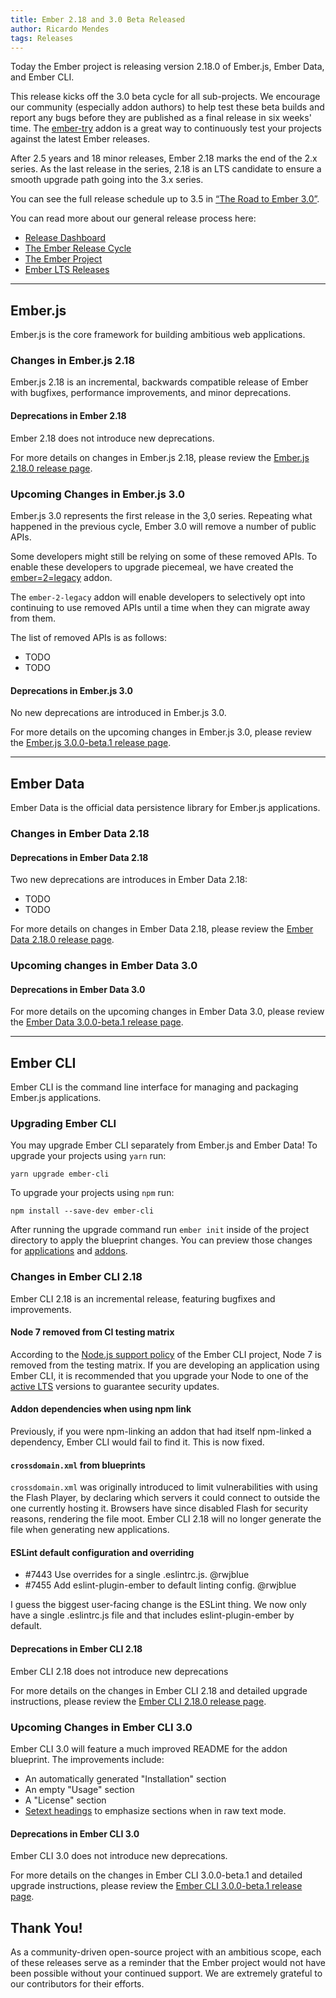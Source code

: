 ```yaml
---
title: Ember 2.18 and 3.0 Beta Released
author: Ricardo Mendes
tags: Releases
---
```


Today the Ember project is releasing version 2.18.0 of Ember.js, Ember Data, and Ember CLI.

This release kicks off the 3.0 beta cycle for all sub-projects. We encourage our
community (especially addon authors) to help test these beta builds and report
any bugs before they are published as a final release in six weeks' time. The
[ember-try](https://github.com/ember-cli/ember-try) addon is a great way to
continuously test your projects against the latest Ember releases.

After 2.5 years and 18 minor releases, Ember 2.18 marks the end of the 2.x series.
As the last release in the series, 2.18 is an LTS candidate to ensure a smooth upgrade path going into the 3.x series.

You can see the full release schedule up to 3.5 in [“The Road to Ember 3.0”](https://www.emberjs.com/blog/2017/10/03/the-road-to-ember-3-0.html).

You can read more about our general release process here:

* [Release Dashboard](http://emberjs.com/builds/)
* [The Ember Release Cycle](http://emberjs.com/blog/2013/09/06/new-ember-release-process.html)
* [The Ember Project](http://emberjs.com/blog/2015/06/16/ember-project-at-2-0.html)
* [Ember LTS Releases](http://emberjs.com/blog/2016/02/25/announcing-embers-first-lts.html)

---

## Ember.js

Ember.js is the core framework for building ambitious web applications.

### Changes in Ember.js 2.18

Ember.js 2.18 is an incremental, backwards compatible release of Ember with
bugfixes, performance improvements, and minor deprecations.

#### Deprecations in Ember 2.18

Ember 2.18 does not introduce new deprecations.

For more details on changes in Ember.js 2.18, please review the
[Ember.js 2.18.0 release page](https://github.com/emberjs/ember.js/releases/tag/v2.18.0).

### Upcoming Changes in Ember.js 3.0

Ember.js 3.0 represents the first release in the 3,0 series.
Repeating what happened in the previous cycle, Ember 3.0 will remove a number of public APIs.

Some developers might still be relying on some of these removed APIs.
To enable these developers to upgrade piecemeal, we have created the [ember=2=legacy]() addon.

The `ember-2-legacy` addon will enable developers to selectively opt into continuing to use removed APIs until a time when they can migrate away from them.

The list of removed APIs is as follows:
* TODO
* TODO

#### Deprecations in Ember.js 3.0

No new deprecations are introduced in Ember.js 3.0.

For more details on the upcoming changes in Ember.js 3.0, please review the
[Ember.js 3.0.0-beta.1 release page](https://github.com/emberjs/ember.js/releases/tag/v3.0.0-beta.1).

---

## Ember Data

Ember Data is the official data persistence library for Ember.js applications.

### Changes in Ember Data 2.18

#### Deprecations in Ember Data 2.18

Two new deprecations are introduces in Ember Data 2.18:

* TODO
* TODO

For more details on changes in Ember Data 2.18, please review the
[Ember Data 2.18.0 release page](https://github.com/emberjs/data/releases/tag/v2.18.0).

### Upcoming changes in Ember Data 3.0

#### Deprecations in Ember Data 3.0

For more details on the upcoming changes in Ember Data 3.0, please review the
[Ember Data 3.0.0-beta.1 release page](https://github.com/emberjs/data/releases/tag/v3.0.0-beta.1).

---

## Ember CLI

Ember CLI is the command line interface for managing and packaging Ember.js
applications.

### Upgrading Ember CLI

You may upgrade Ember CLI separately from Ember.js and Ember Data! To upgrade
your projects using `yarn` run:

```
yarn upgrade ember-cli
```

To upgrade your projects using `npm` run:

```
npm install --save-dev ember-cli
```

After running the
upgrade command run `ember init` inside of the project directory to apply the
blueprint changes. You can preview those changes for [applications](https://github.com/ember-cli/ember-new-output/compare/v2.17.0...v2.18.0)
and [addons](https://github.com/ember-cli/ember-addon-output/compare/v2.17.0...v2.18.0).

### Changes in Ember CLI 2.18

Ember CLI 2.18 is an incremental release, featuring bugfixes and improvements.

#### Node 7 removed from CI testing matrix

According to the [Node.js support policy]() of the Ember CLI project,
Node 7 is removed from the testing matrix.
If you are developing an application using Ember CLI, it is recommended that you upgrade your Node to one of the [active LTS]() versions to guarantee security updates.

#### Addon dependencies when using npm link

Previously, if you were npm-linking an addon that had itself npm-linked a dependency, Ember CLI would fail to find it. This is now fixed.

#### `crossdomain.xml` from blueprints

`crossdomain.xml` was originally introduced to limit vulnerabilities with using the Flash Player,
by declaring which servers it could connect to outside the one currently hosting it.
Browsers have since disabled Flash for security reasons, rendering the file moot.
Ember CLI 2.18 will no longer generate the file when generating new applications.

#### ESLint default configuration and overriding

* #7443 Use overrides for a single .eslintrc.js. @rwjblue
* #7455 Add eslint-plugin-ember to default linting config. @rwjblue

I guess the biggest user-facing change is the ESLint thing. We now only have a single .eslintrc.js file and that includes eslint-plugin-ember by default.

#### Deprecations in Ember CLI 2.18

Ember CLI 2.18 does not introduce new deprecations

For more details on the changes in Ember CLI 2.18 and detailed upgrade
instructions, please review the [Ember CLI 2.18.0 release page](https://github.com/ember-cli/ember-cli/releases/tag/v2.18.0).

### Upcoming Changes in Ember CLI 3.0

Ember CLI 3.0 will feature a much improved README for the addon blueprint.
The improvements include:

* An automatically generated "Installation" section
* An empty "Usage" section
* A "License" section
* [Setext headings](http://spec.commonmark.org/0.28/#setext-heading) to emphasize sections when in raw text mode.

#### Deprecations in Ember CLI 3.0

Ember CLI 3.0 does not introduce new deprecations.

For more details on the changes in Ember CLI 3.0.0-beta.1 and detailed upgrade
instructions, please review the [Ember CLI 3.0.0-beta.1 release page](https://github.com/ember-cli/ember-cli/releases/tag/v3.0.0-beta.1).

## Thank You!

As a community-driven open-source project with an ambitious scope, each of
these releases serve as a reminder that the Ember project would not have been
possible without your continued support. We are extremely grateful to our
contributors for their efforts.
